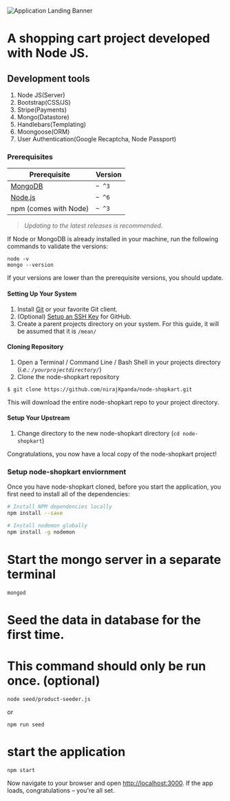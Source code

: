 ![Application Landing Banner](https://github.com/nirajKpanda/node-shopkart/blob/master/public/images/app-landing-page.PNG)

# A shopping cart project developed with Node JS.

## Development tools

1. Node JS(Server)
2. Bootstrap(CSS/JS)
3. Stripe(Payments)
4. Mongo(Datastore)
5. Handlebars(Templating)
6. Moongoose(ORM)
7. User Authentication(Google Recaptcha, Node Passport)

### Prerequisites

| Prerequisite                                | Version |
| ------------------------------------------- | ------- |
| [MongoDB](http://www.mongodb.org/downloads) | `~ ^3`  |
| [Node.js](http://nodejs.org)                | `~ ^6`  |
| npm (comes with Node)                       | `~ ^3`  |

> _Updating to the latest releases is recommended_.

If Node or MongoDB is already installed in your machine, run the following commands to validate the versions:

```shell
node -v
mongo --version
```

If your versions are lower than the prerequisite versions, you should update.

#### Setting Up Your System

1. Install [Git](https://git-scm.com/) or your favorite Git client.
2. (Optional) [Setup an SSH Key](https://help.github.com/articles/generating-an-ssh-key/) for GitHub.
3. Create a parent projects directory on your system. For this guide, it will be assumed that it is `/mean/`

#### Cloning Repository

1. Open a Terminal / Command Line / Bash Shell in your projects directory (_i.e.: `/yourprojectdirectory/`_)
2. Clone the node-shopkart repository

```shell
$ git clone https://github.com/nirajKpanda/node-shopkart.git
```

This will download the entire node-shopkart repo to your project directory.

#### Setup Your Upstream

1. Change directory to the new node-shopkart directory (`cd node-shopkart`)

Congratulations, you now have a local copy of the node-shopkart project!


### Setup node-shopkart enviornment
Once you have node-shopkart cloned, before you start the application, you first need to install all of the dependencies:

```bash
# Install NPM dependencies locally
npm install --save

# Install nodemon globally
npm install -g nodemon
```


# Start the mongo server in a separate terminal

```
mongod
```

# Seed the data in database for the first time.
# This command should only be run once. (optional)

```
node seed/product-seeder.js
```

or

```
npm run seed
```

# start the application

```
npm start
```

Now navigate to your browser and open
<http://localhost:3000>. If the app loads,
congratulations – you're all set.